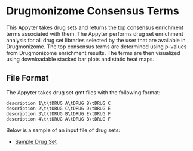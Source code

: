 # Drugmonizome Consensus Terms

This Appyter takes drug sets and returns the top consensus enrichment terms associated with them. The Appyter performs drug set enrichment analysis for all drug set libraries selected by the user that are available in Drugmonizome. The top consensus terms are determined using p-values from Drugmonizome enrichment results. The terms are then visualized using downloadable stacked bar plots and static heat maps.

## File Format
The Appyter takes drug set gmt files with the following format:
```
description 1\t\tDRUG A\tDRUG B\tDRUG C
description 2\t\tDRUG C\tDRUG D\tDRUG E
description 3\t\tDRUG B\tDRUG E\tDRUG F
description 4\t\tDRUG A\tDRUG B\tDRUG F
```

Below is a sample of an input file of drug sets:

* [Sample Drug Set](https://appyters.maayanlab.cloud/storage/Drugmonizome_Consensus/example.gmt)